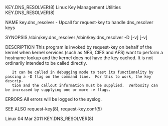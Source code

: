 KEY.DNS_RESOLVER(8)                                       Linux Key Management Utilities                                       KEY.DNS_RESOLVER(8)

NAME
       key.dns_resolver - Upcall for request-key to handle dns_resolver keys

SYNOPSIS
       /sbin/key.dns_resolver <key>
       /sbin/key.dns_resolver -D [-v] [-v] <keydesc> <calloutinfo>

DESCRIPTION
       This  program is invoked by request-key on behalf of the kernel when kernel services (such as NFS, CIFS and AFS) want to perform a hostname
       lookup and the kernel does not have the key cached.  It is not ordinarily intended to be called directly.

       It can be called in debugging mode to test its functionality by passing a -D flag on the command line.  For this to work, the key  descrip‐
       tion and the callout information must be supplied.  Verbosity can be increased by supplying one or more -v flags.

ERRORS
       All errors will be logged to the syslog.

SEE ALSO
       request-key(8), request-key.conf(5)

Linux                                                               04 Mar 2011                                                KEY.DNS_RESOLVER(8)
